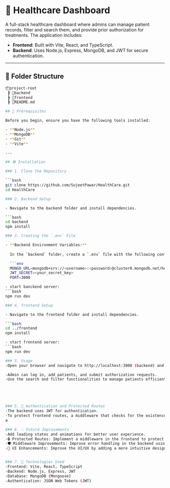 # 🏥 Healthcare Dashboard

A full-stack healthcare dashboard where admins can manage patient records, filter and search them, and provide prior authorization for treatments. The application includes:

- **Frontend**: Built with Vite, React, and TypeScript.
- **Backend**: Uses Node.js, Express, MongoDB, and JWT for secure authentication.

---

## 📁 Folder Structure

```bash
📦project-root
 ┣ 📂backend
 ┣ 📂frontend
 ┣ 📜README.md

## 🔧 Prerequisites

Before you begin, ensure you have the following tools installed:

- **Node.js** 
- **MongoDB** 
- **Git** 
- **Vite** 

---

## 🛠️ Installation

### 1. Clone the Repository

```bash
git clone https://github.com/SujeetPawar/HealthCare.git
cd HealthCare

### 2. Backend Setup

- Navigate to the backend folder and install dependencies.

```bash
cd backend
npm install

### 3. Creating the `.env` File

- **Backend Environment Variables:**
  
  In the `backend` folder, create a `.env` file with the following contents:

  ```env
  MONGO_URL=mongodb+srv://<username>:<password>@cluster0.mongodb.net/healthcare
  JWT_SECRET=<your_secret_key>
  PORT=3000

- start banckend server:
```bash
npm run dev

### 4. frontend Setup

- Navigate to the frontend folder and install dependencies.

```bash
cd ../frontend
npm install

- start frontend server:
```bash
npm run dev

### 5. Usage
-Open your browser and navigate to http://localhost:3000 (backend) and http://localhost:5173 (frontend).

-Admin can log in, add patients, and submit authorization requests.
-Use the search and filter functionalities to manage patients efficiently.





### 5. 🔐 Authentication and Protected Routes
-The backend uses JWT for authentication.
-To protect frontend routes, a middleware that checks for the existence of a valid JWT token could be added to the routes, ensuring only authenticated users can access certain pages (e.g., the dashboard).
a

### 6. 💡 Future Improvements
-Add loading states and animations for better user experience.
-🔒 Protected Routes: Implement a middleware in the frontend to protect routes. For example, use react-router with PrivateRoute components that check for valid JWT tokens.
-🛡 Middleware Improvements: Improve error handling in the backend using custom error middleware. Ensure that all routes return consistent error messages and handle token expiration properly.
-📱 UI Enhancements: Improve the UI/UX by adding a more intuitive design for authorization workflows. You can also add more status indicators (approved, pending, rejected) for each patient.


### 7. 🧩 Technologies Used
-Frontend: Vite, React, TypeScript
-Backend: Node.js, Express, JWT
-Database: MongoDB (Mongoose)
-Authentication: JSON Web Tokens (JWT)
